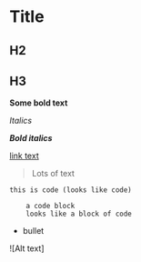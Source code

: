 # Title

## H2

## H3

**Some bold text**

*Italics*

***Bold italics***

[link text](https://brightspace.carleton.ca/d2l/le/content/159201/Home?itemIdentifier=D2L.LE.Content.ContentObject.ModuleCO-2684089)

> Lots of text

`this is code (looks like code)`


```
    a code block
    looks like a block of code
```

- bullet

![Alt text] 

